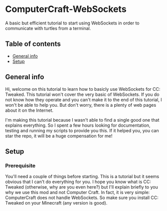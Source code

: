 # ComputerCraft-WebSockets
A basic but efficient tutorial to start using WebSockets in order to communicate with turtles from a terminal.

## Table of contents
* [General info](#general-info)
* [Setup](#setup)

## General info

Hi, welcome on this tutorial to learn how to basicly use WebSockets for CC: Tweaked. This tutorial won't cover the very basic of WebSockets. If you do not know how they operate and you can't make it to the end of this tutorial, I won't be able to help you. But don't worry, there is a plenty of web pages about it on the Internet.

I'm making this tutorial because I wasn't able to find a single good one that explains everything. So I spent a few hours looking for documentation, testing and running my scripts to provide you this. If it helped you, you can star the repo, it will be a huge compensation for me!

## Setup

### Prerequisite

You'll need a couple of things before starting. This is a tutorial but it seems obvious that I can't do everything for you.
I hope you know what is CC: Tweaked (otherwise, why are you even here?) but I'll explain briefly to you why we use this mod and not Computer Craft.
In fact, it is very simple: ComputerCraft does not handle WebSockets. So make sure you install CC: Tweaked on your Minecraft (any version is good).
